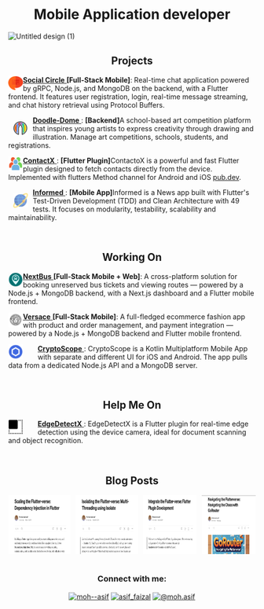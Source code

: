 <h1 align="center">Mobile Application developer</h1>

![Untitled design (1)](https://github.com/user-attachments/assets/ca5d0f92-90e2-4be2-8248-e7e4c841e771)
</br>
<h2 align="center">Projects</h2>
<p align="left">
  <a href="https://github.com/Asif-Faizal/Social-Circle" target="blank">
    <img align="left" src="chat.png" alt="Social Circle" height="30" width="30" />
    <strong>Social Circle</strong>
  </a> <strong>[Full-Stack Mobile]</strong>: Real-time chat application powered by gRPC, Node.js, and MongoDB on the backend, with a Flutter frontend. It features user registration, login, real-time message streaming, and chat history retrieval using Protocol Buffers.
</p>

<p align="left">
  <a href="https://github.com/Asif-Faizal/DoodleDome" target="blank">
    <img align="left" src="doodle.png" alt="Informed" height="30" width="30" style="padding: 10px;" />
    <strong>Doodle-Dome</strong>
  </a>: <strong>[Backend]</strong>A school-based art competition platform that inspires young artists to express creativity through drawing and illustration. Manage art competitions, schools, students, and registrations.
</p>

<p align="left">
  <a href="https://github.com/Asif-Faizal/Contactor" target="blank">
    <img align="left" src="contacts.png" alt="Contactor" height="30" width="30" />
    <strong>ContactX</strong>
  </a>: <strong>[Flutter Plugin]</strong>ContactoX is a powerful and fast Flutter plugin designed to fetch contacts directly from the device. Implemented with flutters Method channel for Android and iOS
  <a href="https://pub.dev/packages/contactx" target="_blank"> pub.dev</a>.
</p>

<p align="left">
  <a href="https://github.com/Asif-Faizal/Informed" target="blank">
    <img align="left" src="international.png" alt="Informed" height="30" width="30" style="padding: 10px;" />
    <strong>Informed</strong>
  </a>: <strong>[Mobile App]</strong>Informed is a News app built with Flutter's Test-Driven Development (TDD) and Clean Architecture with 49 tests. It focuses on modularity, testability, scalability and maintainability.
</p>

</br>
<h2 align="center">Working On</h2>
<p align="left">
  <a href="https://github.com/Asif-Faizal/NextBus" target="blank">
    <img align="left" src="next-bus.png" alt="NextBus" height="30" width="30" />
    <strong>NextBus</strong>
  </a> <strong>[Full-Stack Mobile + Web]</strong>: A cross-platform solution for booking unreserved bus tickets and viewing routes — powered by a Node.js + MongoDB backend, with a Next.js dashboard and a Flutter mobile frontend.
</p>
<p align="left">
  <a href="https://github.com/Asif-Faizal/Versace" target="blank">
    <img align="left" src="versace.png" alt="Versace" height="30" width="30" />
    <strong>Versace</strong>
  </a> <strong>[Full-Stack Mobile]</strong>: A full-fledged ecommerce fashion app with product and order management, and payment integration — powered by a Node.js + MongoDB backend and Flutter mobile frontend.
</p>
<p align="left">
  <a href="https://github.com/Asif-Faizal/CryptoScope" target="blank">
    <img align="left" src="crypto-scope.png" alt="CryptoScope" height="30" width="30" style="margin-right: 30px;" />
    <strong>CryptoScope</strong>
  </a>: CryptoScope is a Kotlin Multiplatform Mobile App with separate and different UI for iOS and Android. The app pulls data from a dedicated Node.js API and a MongoDB server.
</p>
</br>
<h2 align="center">Help Me On</h2>
<p align="left">
  <a href="https://github.com/Asif-Faizal/True-Face" target="blank">
    <img align="left" src="square.png" alt="Flutter-Dotted-Border" height="30" width="30" style="margin-right: 30px;" />
    <strong>EdgeDetectX</strong>
  </a>: EdgeDetectX is a Flutter plugin for real-time edge detection using the device camera, ideal for document scanning and object recognition. 
</p>

</br>
<h2 align="center">Blog Posts</h2>
<p style="margin: 0; display: flex; justify-content: center; gap: 10px;">
  <a href="https://medium.com/@moh.asif/enter-the-flutter-verse-flutter-plugin-development-c348e1e8c49c" target="blank">
    <img align="center" src="blog1.png" alt="moh--asif" height="120" width="200" style="margin-right: 30px;" />
  </a>
  <a href="https://medium.com/@moh.asif/scaling-the-flutter-verse-dependency-injection-in-flutter-16ac576ba1f1" target="blank">
    <img align="center" src="blog2.png" alt="moh--asif" height="120" width="200" style="margin-right: 30px;" />
  </a>
  <a href="https://medium.com/@moh.asif/isolating-the-flutter-verse-multi-threading-using-isolate-3eadaf6b2321" target="blank">
    <img align="center" src="blog3.png" alt="moh--asif" height="120" width="200" />
  </a>
    <a href="https://medium.com/@moh.asif/navigating-the-flutterverse-navigating-the-chaos-with-gorouter-f1ded2844738" target="blank">
    <img align="center" src="blog4.png" alt="moh--asif" height="120" width="200" />
  </a>
</p>

</br>
<h3 align="center">Connect with me:</h3>
<p align="center">
<a href="https://linkedin.com/in/moh--asif" target="blank"><img align="center" src="https://raw.githubusercontent.com/rahuldkjain/github-profile-readme-generator/master/src/images/icons/Social/linked-in-alt.svg" alt="moh--asif" height="30" width="40" /></a>
<a href="https://instagram.com/asif_faizal" target="blank"><img align="center" src="https://raw.githubusercontent.com/rahuldkjain/github-profile-readme-generator/master/src/images/icons/Social/instagram.svg" alt="asif_faizal" height="30" width="40" /></a>
<a href="https://medium.com/@moh.asif" target="blank"><img align="center" src="https://raw.githubusercontent.com/rahuldkjain/github-profile-readme-generator/master/src/images/icons/Social/medium.svg" alt="@moh.asif" height="30" width="40" /></a>
</p>

